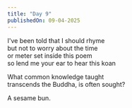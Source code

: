 ```yaml
---
title: "Day 9"
publishedOn: 09-04-2025
---
```


I've been told that I should rhyme  
but not to worry about the time  
or meter set inside this poem  
so lend me your ear to hear this koan

What common knowledge taught  
transcends the Buddha, is often sought?

A sesame bun.
